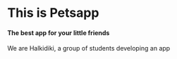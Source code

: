 # This is Petsapp
#### The best app for your little friends

We are Halkidiki, a group of students developing an app
